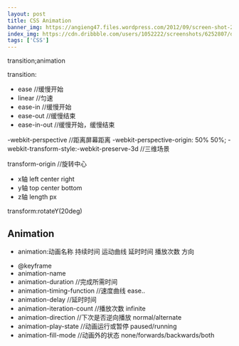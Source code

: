 ```yaml
---
layout: post
title: CSS Animation
banner_img: https://angieng47.files.wordpress.com/2012/09/screen-shot-2012-09-27-at-6-11-20-pm.png
index_img: https://cdn.dribbble.com/users/1052222/screenshots/6252807/drivitty_still_2x.gif?compress=1&resize=400x300
tags: ['CSS']
---
```

transition;animation
<!--more-->
transition:
 - ease			//缓慢开始
 - linear		//匀速
 - ease-in		//缓慢开始
 - ease-out		//缓慢结束
 - ease-in-out	//缓慢开始，缓慢结束

 -webkit-perspective		//距离屏幕距离
 -webkit-perspective-origin: 50% 50%;
 -webkit-transform-style:-webkit-preserve-3d	//三维场景

 transform-origin		//旋转中心
  - x轴 left center right
  - y轴 top center bottom
  - z轴 length px

transform:rotateY(20deg)

## Animation
 + animation:动画名称 持续时间 运动曲线 延时时间 播放次数 方向
 - @keyframe
 - animation-name  				
 - animation-duration				//完成所需时间
 - animation-timing-function		//速度曲线 ease..
 - animation-delay					//延时时间
 - animation-iteration-count		//播放次数 infinite
 - animation-direction				//下次是否逆向播放 normal/alternate
 - animation-play-state 			//动画运行或暂停 paused/running
 - animation-fill-mode				//动画外的状态 none/forwards/backwards/both
